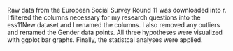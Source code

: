 Raw data from the European Social Survey Round 11 was downloaded into r. I filtered the columns necessary for my research questions into the ess11New dataset and I renamed the columns. I also removed any outliers and renamed the Gender data points. All three hypotheses were visualized with ggplot bar graphs. Finally, the statistcal analyses were applied. 
